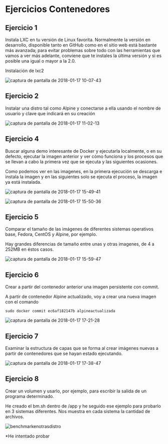 # Ejercicios Contenedores

## Ejercicio 1
Instala LXC en tu versión de Linux favorita. Normalmente la versión en desarrollo, disponible tanto en GitHub como en el sitio web está bastante más avanzada; para evitar problemas sobre todo con las herramientas que vamos a ver más adelante, conviene que te instales la última versión y si es posible una igual o mayor a la 2.0.

Instalación de lxc2 

![captura de pantalla de 2018-01-17 10-07-43](https://user-images.githubusercontent.com/6852023/35050381-f9d660ec-fba2-11e7-89a3-38119be7032b.png)

## Ejercicio 2
Instalar una distro tal como Alpine y conectarse a ella usando el nombre de usuario y clave que indicará en su creación

![captura de pantalla de 2018-01-17 11-02-13](https://user-images.githubusercontent.com/6852023/35050590-7892c556-fba3-11e7-8fb2-f16328638e15.png)

## Ejercicio 4
Buscar alguna demo interesante de Docker y ejecutarla localmente, o en su defecto, ejecutar la imagen anterior y ver cómo funciona y los procesos que se llevan a cabo la primera vez que se ejecuta y las siguientes ocasiones.

Como podemos ver en las imagenes, en la primera ejecución se descarga e instala la imagen y en las siguientes solo se ejecuta el proceso, la imagen ya está instalada.

![captura de pantalla de 2018-01-17 15-49-41](https://user-images.githubusercontent.com/6852023/35050825-ff232d0e-fba3-11e7-872a-56fb7428349f.png)

![captura de pantalla de 2018-01-17 15-50-36](https://user-images.githubusercontent.com/6852023/35050847-0cf59098-fba4-11e7-9fba-f5cfb09e3c4f.png)

## Ejercicio 5
Comparar el tamaño de las imágenes de diferentes sistemas operativos base, Fedora, CentOS y Alpine, por ejemplo.

Hay grandes diferencias de tamaño entre unas y otras imagenes, de 4 a 252MB en éstos casos.

![captura de pantalla de 2018-01-17 15-59-47](https://user-images.githubusercontent.com/6852023/35050972-6883193a-fba4-11e7-81f2-4e99af533369.png)

## Ejercicio 6
Crear a partir del contenedor anterior una imagen persistente con commit.

A partir de contenedor Alpine actualizado, voy a crear una nueva imagen con el comando

```
sudo docker commit ec6af182147b alpineactualizada
```

![captura de pantalla de 2018-01-17 17-21-28](https://user-images.githubusercontent.com/6852023/35053598-e0184c12-fbaa-11e7-828a-2e8939b20889.png)


## Ejercicio 7
Examinar la estructura de capas que se forma al crear imágenes nuevas a partir de contenedores que se hayan estado ejecutando.

![captura de pantalla de 2018-01-17 17-38-47](https://user-images.githubusercontent.com/6852023/35054652-5dae05ac-fbad-11e7-9aab-d364cdcbd28e.png)

## Ejercicio 8

Crear un volumen y usarlo, por ejemplo, para escribir la salida de un programa determinado.

He creado el bm.sh dentro de /app y he seguido ese ejemplo para probarlo en 3 sistemas diferentes. Nos muestra en cada sistema la cantidad de archivos. 

![benchmarkenotrasdistro](https://user-images.githubusercontent.com/6852023/35059500-9c9fbe46-fbbb-11e7-912b-688db38f1420.png)

*He intentado probar 
